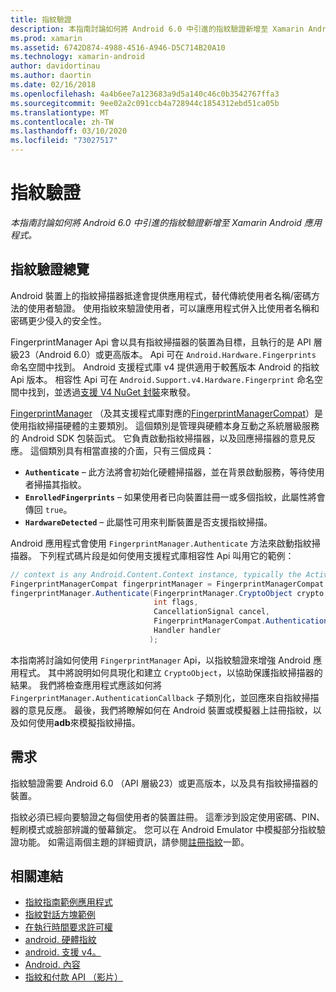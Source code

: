 ```yaml
---
title: 指紋驗證
description: 本指南討論如何將 Android 6.0 中引進的指紋驗證新增至 Xamarin Android 應用程式。
ms.prod: xamarin
ms.assetid: 6742D874-4988-4516-A946-D5C714B20A10
ms.technology: xamarin-android
author: davidortinau
ms.author: daortin
ms.date: 02/16/2018
ms.openlocfilehash: 4a4b6ee7a123683a9d5a140c46c0b3542767ffa3
ms.sourcegitcommit: 9ee02a2c091ccb4a728944c1854312ebd51ca05b
ms.translationtype: MT
ms.contentlocale: zh-TW
ms.lasthandoff: 03/10/2020
ms.locfileid: "73027517"
---
```

# <a name="fingerprint-authentication"></a>指紋驗證

_本指南討論如何將 Android 6.0 中引進的指紋驗證新增至 Xamarin Android 應用程式。_

## <a name="fingerprint-authentication-overview"></a>指紋驗證總覽

Android 裝置上的指紋掃描器抵達會提供應用程式，替代傳統使用者名稱/密碼方法的使用者驗證。 使用指紋來驗證使用者，可以讓應用程式併入比使用者名稱和密碼更少侵入的安全性。

FingerprintManager Api 會以具有指紋掃描器的裝置為目標，且執行的是 API 層級23（Android 6.0）或更高版本。 Api 可在 `Android.Hardware.Fingerprints` 命名空間中找到。 Android 支援程式庫 v4 提供適用于較舊版本 Android 的指紋 Api 版本。 相容性 Api 可在 `Android.Support.v4.Hardware.Fingerprint` 命名空間中找到，並透過[支援 V4 NuGet 封裝](https://www.nuget.org/packages/Xamarin.Android.Support.v4/)來散發。

[FingerprintManager](https://developer.android.com/reference/android/hardware/fingerprint/FingerprintManager.html) （及其支援程式庫對應的[FingerprintManagerCompat](https://developer.android.com/reference/android/support/v4/hardware/fingerprint/FingerprintManagerCompat.html)）是使用指紋掃描硬體的主要類別。 這個類別是管理與硬體本身互動之系統層級服務的 Android SDK 包裝函式。 它負責啟動指紋掃描器，以及回應掃描器的意見反應。 這個類別具有相當直接的介面，只有三個成員：

- **`Authenticate`** &ndash; 此方法將會初始化硬體掃描器，並在背景啟動服務，等待使用者掃描其指紋。
- **`EnrolledFingerprints`** &ndash; 如果使用者已向裝置註冊一或多個指紋，此屬性將會傳回 `true`。
- **`HardwareDetected`** &ndash; 此屬性可用來判斷裝置是否支援指紋掃描。

Android 應用程式會使用 `FingerprintManager.Authenticate` 方法來啟動指紋掃描器。 下列程式碼片段是如何使用支援程式庫相容性 Api 叫用它的範例：

```csharp
// context is any Android.Content.Context instance, typically the Activity 
FingerprintManagerCompat fingerprintManager = FingerprintManagerCompat.From(context);
fingerprintManager.Authenticate(FingerprintManager.CryptoObject crypto,
                                int flags,
                                CancellationSignal cancel,
                                FingerprintManagerCompat.AuthenticationCallback callback,
                                Handler handler
                               );
```

本指南將討論如何使用 `FingerprintManager` Api，以指紋驗證來增強 Android 應用程式。 其中將說明如何具現化和建立 `CryptoObject`，以協助保護指紋掃描器的結果。 我們將檢查應用程式應該如何將 `FingerprintManager.AuthenticationCallback` 子類別化，並回應來自指紋掃描器的意見反應。 最後，我們將瞭解如何在 Android 裝置或模擬器上註冊指紋，以及如何使用**adb**來模擬指紋掃描。

## <a name="requirements"></a>需求

指紋驗證需要 Android 6.0 （API 層級23）或更高版本，以及具有指紋掃描器的裝置。 

指紋必須已經向要驗證之每個使用者的裝置註冊。 這牽涉到設定使用密碼、PIN、輕刷模式或臉部辨識的螢幕鎖定。 您可以在 Android Emulator 中模擬部分指紋驗證功能。  如需這兩個主題的詳細資訊，請參閱[註冊指紋](enrolling-fingerprint.md)一節。 

## <a name="related-links"></a>相關連結

- [指紋指南範例應用程式](https://docs.microsoft.com/samples/xamarin/monodroid-samples/fingerprintguide)
- [指紋對話方塊範例](https://docs.microsoft.com/samples/xamarin/monodroid-samples/android-m-fingerprintdialog)
- [在執行時間要求許可權](https://developer.android.com/training/permissions/requesting.html)
- [android. 硬體指紋](https://developer.android.com/reference/android/hardware/fingerprint/package-summary.html)
- [android. 支援 v4。](https://developer.android.com/reference/android/support/v4/hardware/fingerprint/package-summary.html)
- [Android. 內容](xref:Android.Content.Context)
- [指紋和付款 API （影片）](https://youtu.be/VOn7VrTRlA4)
